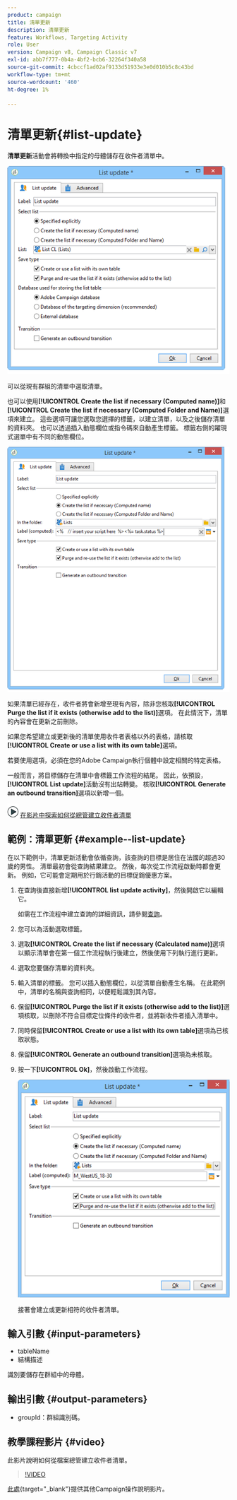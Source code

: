 ```yaml
---
product: campaign
title: 清單更新
description: 清單更新
feature: Workflows, Targeting Activity
role: User
version: Campaign v8, Campaign Classic v7
exl-id: abb7f777-0b4a-4bf2-bcb6-32264f340a58
source-git-commit: 4cbccf1ad02af9133d51933e3e0d010b5c8c43bd
workflow-type: tm+mt
source-wordcount: '460'
ht-degree: 1%

---
```


# 清單更新{#list-update}



**清單更新**&#x200B;活動會將轉換中指定的母體儲存在收件者清單中。

![](assets/s_user_segmentation_update_group.png)

可以從現有群組的清單中選取清單。

也可以使用&#x200B;**[!UICONTROL Create the list if necessary (Computed name)]**&#x200B;和&#x200B;**[!UICONTROL Create the list if necessary (Computed Folder and Name)]**&#x200B;選項來建立。 這些選項可讓您選取您選擇的標籤，以建立清單，以及之後儲存清單的資料夾。 也可以透過插入動態欄位或指令碼來自動產生標籤。 標籤右側的躍現式選單中有不同的動態欄位。

![](assets/s_user_segmentation_update_list_calc.png)

如果清單已經存在，收件者將會新增至現有內容，除非您核取&#x200B;**[!UICONTROL Purge the list if it exists (otherwise add to the list)]**&#x200B;選項。 在此情況下，清單的內容會在更新之前刪除。

如果您希望建立或更新後的清單使用收件者表格以外的表格，請核取&#x200B;**[!UICONTROL Create or use a list with its own table]**&#x200B;選項。

若要使用選項，必須在您的Adobe Campaign執行個體中設定相關的特定表格。

一般而言，將目標儲存在清單中會標籤工作流程的結尾。 因此，依預設，**[!UICONTROL List update]**&#x200B;活動沒有出站轉變。 核取&#x200B;**[!UICONTROL Generate an outbound transition]**&#x200B;選項以新增一個。

![](assets/do-not-localize/how-to-video.png) [在影片中探索如何從總管建立收件者清單](#video)

## 範例：清單更新 {#example--list-update}

在以下範例中，清單更新活動會依循查詢，該查詢的目標是居住在法國的超過30歲的男性。 清單最初會從查詢結果建立。 然後，每次從工作流程啟動時都會更新。 例如，它可能會定期用於行銷活動的目標促銷優惠方案。

1. 在查詢後直接新增&#x200B;**[!UICONTROL list update activity]**，然後開啟它以編輯它。

   如需在工作流程中建立查詢的詳細資訊，請參閱[查詢](query.md)。

1. 您可以為活動選取標籤。
1. 選取&#x200B;**[!UICONTROL Create the list if necessary (Calculated name)]**&#x200B;選項以顯示清單會在第一個工作流程執行後建立，然後使用下列執行進行更新。
1. 選取您要儲存清單的資料夾。
1. 輸入清單的標籤。 您可以插入動態欄位，以從清單自動產生名稱。 在此範例中，清單的名稱與查詢相同，以便輕鬆識別其內容。
1. 保留&#x200B;**[!UICONTROL Purge the list if it exists (otherwise add to the list)]**&#x200B;選項核取，以刪除不符合目標定位條件的收件者，並將新收件者插入清單中。
1. 同時保留&#x200B;**[!UICONTROL Create or use a list with its own table]**&#x200B;選項為已核取狀態。
1. 保留&#x200B;**[!UICONTROL Generate an outbound transition]**&#x200B;選項為未核取。
1. 按一下&#x200B;**[!UICONTROL Ok]**，然後啟動工作流程。

   ![](assets/s_user_segmentation_update_list_calc_example.png)

   接著會建立或更新相符的收件者清單。

## 輸入引數 {#input-parameters}

* tableName
* 結構描述

識別要儲存在群組中的母體。

## 輸出引數 {#output-parameters}

* groupId：群組識別碼。

## 教學課程影片 {#video}

此影片說明如何從檔案總管建立收件者清單。

>[!VIDEO](https://video.tv.adobe.com/v/25602/quality=12)

[此處](https://experienceleague.adobe.com/docs/campaign-learn/tutorials/getting-started/introduction-to-adobe-campaign.html?lang=zh-Hant){target="_blank"}提供其他Campaign操作說明影片。
